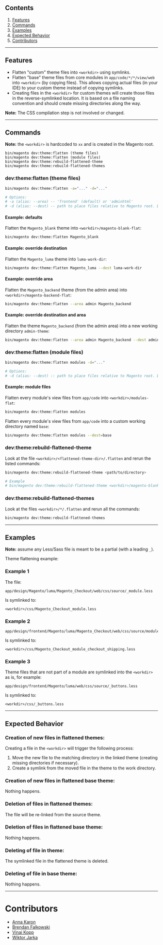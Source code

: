 ## Contents

1. [Features](#features)
1. [Commands](#commands)
1. [Examples](#examples)
1. [Expected Behavior](#expected-behavior)
1. [Contributors](#contributors)

-----

## Features

- Flatten "custom" theme files into `<workdir>` using symlinks.
- Flatten "base" theme files from core modules in `app/code/*/*/view/web` into `<workdir>` (by copying files). This allows copying actual files (in your IDE) to your custom theme instead of copying symlinks.
- Creating files in the `<workdir>` for custom themes will create those files in the reverse-symlinked location. It is based on a file naming convention and should create missing directories along the way.

**Note:** The CSS compilation step is not involved or changed.

-----

## Commands

**Note:** the `<workdir>` is hardcoded to `xx` and is created in the Magento root.

```
bin/magento dev:theme:flatten (theme files)
bin/magento dev:theme:flatten (module files)
bin/magento dev:theme:rebuild-flattened-theme
bin/magento dev:theme:rebuild-flattened-themes
```

### dev:theme:flatten (theme files)

```sh
bin/magento dev:theme:flatten -a="..." -d="..."

# Options:
# -a (alias: --area) -- 'frontend' (default) or 'adminhtml'
# -d (alias: --dest) -- path to place files relative to Magento root. Default is <workdir>.
```

#### Example: defaults

Flatten the `Magento_blank` theme into `<workdir>/magento-blank-flat`:

```sh
bin/magento dev:theme:flatten Magento_blank
```

#### Example: override destination

Flatten the `Magento_luma` theme into `luma-work-dir`:

```sh
bin/magento dev:theme:flatten Magento_luma --dest luma-work-dir
```

#### Example: override area

Flatten the `Magento_backend` theme (from the admin area) into `<workdir>/magento-backend-flat`:

```sh
bin/magento dev:theme:flatten --area admin Magento_backend
```

#### Example: override destination and area

Flatten the theme `Magento_backend` (from the admin area) into a new working directory `admin-theme`:

```sh
bin/magento dev:theme:flatten --area admin Magento_backend --dest admin-theme
```

### dev:theme:flatten (module files)

```sh
bin/magento dev:theme:flatten modules -d="..."

# Options:
# -d (alias: --dest) :: path to place files relative to Magento root. Default is <workdir>.
```

#### Example: module files

Flatten every module's view files from `app/code` into `<workdir>/modules-flat`:

```sh
bin/magento dev:theme:flatten modules
```

Flatten every module's view files from `app/code` into a custom working directory named `base`:

```sh
bin/magento dev:theme:flatten modules --dest=base
```

### dev:theme:rebuild-flattened-theme

Look at the file `<workdir>/<flattened-theme-dir>/.flatten` and rerun the listed commands:

```sh
bin/magento dev:theme:rebuild-flattened-theme <path/to/directory>

# Example
# bin/magento dev:theme:rebuild-flattened-theme <workdir>/magento-blank-flat
```

### dev:theme:rebuild-flattened-themes

Look at the files `<workdir>/*/.flatten` and rerun all the commands:

```sh
bin/magento dev:theme:rebuild-flattened-themes
```

-----

## Examples

**Note:** assume any Less/Sass file is meant to be a partial (with a leading `_`).

Theme flattening example:

### Example 1

The file:

```
app/design/Magento/luma/Magento_Checkout/web/css/source/_module.less
```

Is symlinked to:

```
<workdir>/css/Magento_Checkout_module.less
```

### Example 2

```
app/design/frontend/Magento/luma/Magento_Checkout/web/css/source/module/checkout/_shipping.less
```

Is symlinked to:

```
<workdir>/css/Magento_Checkout_module_checkout_shipping.less
```

### Example 3

Theme files that are not part of a module are symlinked into the `<workdir>` as is, for example:

```
app/design/frontend/Magento/luma/web/css/source/_buttons.less
```

Is symlinked to:

```
<workdir>/css/_buttons.less
```

-----

## Expected Behavior

### Creation of new files in flattened themes:

Creating a file in the `<workdir>` will trigger the following process:

1. Move the new file to the matching directory in the linked theme (creating missing directories if necessary).
2. Create a symlink from the moved file in the theme to the work directory.

### Creation of new files in flattened base theme:

Nothing happens.

### Deletion of files in flattened themes:

The file will be re-linked from the source theme.

### Deletion of files in flattened base theme:

Nothing happens.

### Deleting of file in theme:

The symlinked file in the flattened theme is deleted.

### Deleting of file in base theme:

Nothing happens.

-----

# Contributors

- [Anna Karon](https://github.com/anqaka)
- [Brendan Falkowski](https://github.com/brendanfalkowski)
- [Vinai Kopp](https://github.com/Vinai)
- [Wiktor Jarka](https://github.com/wjarka)
